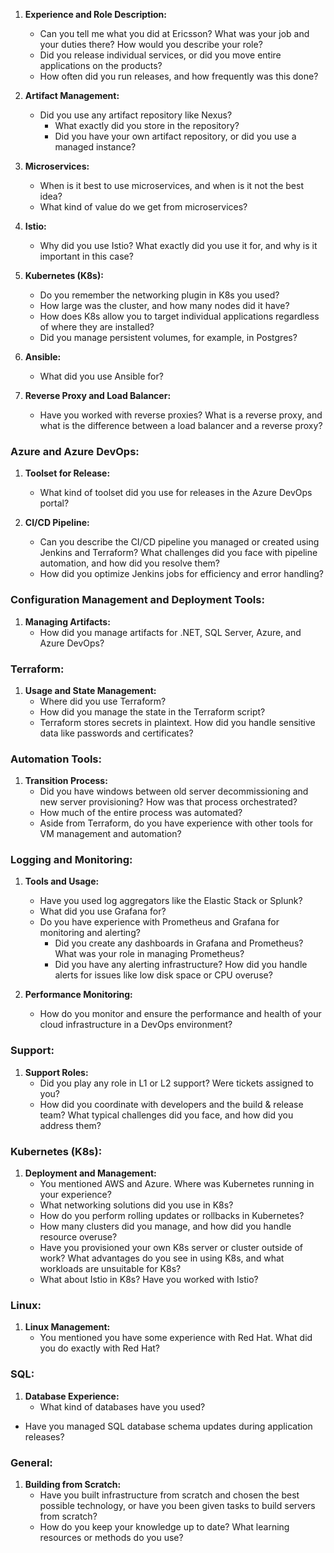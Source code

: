 1. **Experience and Role Description:**
   - Can you tell me what you did at Ericsson? What was your job and your duties there? How would you describe your role?
   - Did you release individual services, or did you move entire applications on the products?
   - How often did you run releases, and how frequently was this done?

2. **Artifact Management:**
   - Did you use any artifact repository like Nexus?
     - What exactly did you store in the repository?
     - Did you have your own artifact repository, or did you use a managed instance?

3. **Microservices:**
   - When is it best to use microservices, and when is it not the best idea?
   - What kind of value do we get from microservices?

4. **Istio:**
   - Why did you use Istio? What exactly did you use it for, and why is it important in this case?

5. **Kubernetes (K8s):**
   - Do you remember the networking plugin in K8s you used?
   - How large was the cluster, and how many nodes did it have?
   - How does K8s allow you to target individual applications regardless of where they are installed?
   - Did you manage persistent volumes, for example, in Postgres?

6. **Ansible:**
   - What did you use Ansible for?

7. **Reverse Proxy and Load Balancer:**
   - Have you worked with reverse proxies? What is a reverse proxy, and what is the difference between a load balancer and a reverse proxy?


### Azure and Azure DevOps:
1. **Toolset for Release:**
   - What kind of toolset did you use for releases in the Azure DevOps portal?

2. **CI/CD Pipeline:**
   - Can you describe the CI/CD pipeline you managed or created using Jenkins and Terraform? What challenges did you face with pipeline automation, and how did you resolve them?
   - How did you optimize Jenkins jobs for efficiency and error handling?

### Configuration Management and Deployment Tools:
1. **Managing Artifacts:**
   - How did you manage artifacts for .NET, SQL Server, Azure, and Azure DevOps?

### Terraform:
1. **Usage and State Management:**
   - Where did you use Terraform?
   - How did you manage the state in the Terraform script?
   - Terraform stores secrets in plaintext. How did you handle sensitive data like passwords and certificates?

### Automation Tools:
1. **Transition Process:**
   - Did you have windows between old server decommissioning and new server provisioning? How was that process orchestrated?
   - How much of the entire process was automated?
   - Aside from Terraform, do you have experience with other tools for VM management and automation?

### Logging and Monitoring:
1. **Tools and Usage:**
   - Have you used log aggregators like the Elastic Stack or Splunk?
   - What did you use Grafana for?
   - Do you have experience with Prometheus and Grafana for monitoring and alerting?
     - Did you create any dashboards in Grafana and Prometheus? What was your role in managing Prometheus?
     - Did you have any alerting infrastructure? How did you handle alerts for issues like low disk space or CPU overuse?

2. **Performance Monitoring:**
   - How do you monitor and ensure the performance and health of your cloud infrastructure in a DevOps environment?

### Support:
1. **Support Roles:**
   - Did you play any role in L1 or L2 support? Were tickets assigned to you?
   - How did you coordinate with developers and the build & release team? What typical challenges did you face, and how did you address them?

### Kubernetes (K8s):
1. **Deployment and Management:**
   - You mentioned AWS and Azure. Where was Kubernetes running in your experience?
   - What networking solutions did you use in K8s?
   - How do you perform rolling updates or rollbacks in Kubernetes?
   - How many clusters did you manage, and how did you handle resource overuse?
   - Have you provisioned your own K8s server or cluster outside of work? What advantages do you see in using K8s, and what workloads are unsuitable for K8s?
   - What about Istio in K8s? Have you worked with Istio?

### Linux:
1. **Linux Management:**
   - You mentioned you have some experience with Red Hat. What did you do exactly with Red Hat?

### SQL:
1. **Database Experience:**
   - What kind of databases have you used?
  - Have you managed SQL database schema updates during application releases?

### General:
1. **Building from Scratch:**
   - Have you built infrastructure from scratch and chosen the best possible technology, or have you been given tasks to build servers from scratch?
   - How do you keep your knowledge up to date? What learning resources or methods do you use?
